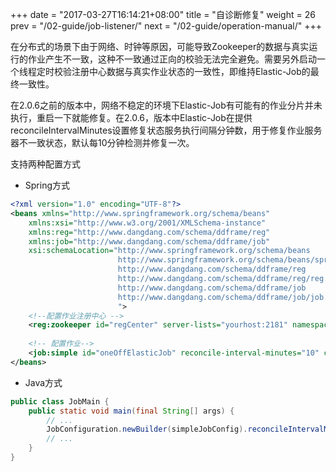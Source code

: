 +++
date = "2017-03-27T16:14:21+08:00"
title = "自诊断修复"
weight = 26
prev = "/02-guide/job-listener/"
next = "/02-guide/operation-manual/"
+++

在分布式的场景下由于网络、时钟等原因，可能导致Zookeeper的数据与真实运行的作业产生不一致，这种不一致通过正向的校验无法完全避免。需要另外启动一个线程定时校验注册中心数据与真实作业状态的一致性，即维持Elastic-Job的最终一致性。

在2.0.6之前的版本中，网络不稳定的环境下Elastic-Job有可能有的作业分片并未执行，重启一下就能修复。在2.0.6，版本中Elastic-Job在提供reconcileIntervalMinutes设置修复状态服务执行间隔分钟数，用于修复作业服务器不一致状态，默认每10分钟检测并修复一次。

支持两种配置方式

* Spring方式

```xml
<?xml version="1.0" encoding="UTF-8"?>
<beans xmlns="http://www.springframework.org/schema/beans"
    xmlns:xsi="http://www.w3.org/2001/XMLSchema-instance"
    xmlns:reg="http://www.dangdang.com/schema/ddframe/reg"
    xmlns:job="http://www.dangdang.com/schema/ddframe/job"
    xsi:schemaLocation="http://www.springframework.org/schema/beans 
                        http://www.springframework.org/schema/beans/spring-beans.xsd 
                        http://www.dangdang.com/schema/ddframe/reg 
                        http://www.dangdang.com/schema/ddframe/reg/reg.xsd 
                        http://www.dangdang.com/schema/ddframe/job 
                        http://www.dangdang.com/schema/ddframe/job/job.xsd 
                        ">
    <!--配置作业注册中心 -->
    <reg:zookeeper id="regCenter" server-lists="yourhost:2181" namespace="dd-job" base-sleep-time-milliseconds="1000" max-sleep-time-milliseconds="3000" max-retries="3" />
    
    <!-- 配置作业-->
    <job:simple id="oneOffElasticJob" reconcile-interval-minutes="10" class="xxx.MyElasticJob" registry-center-ref="regCenter" cron="0/10 * * * * ?"   sharding-total-count="3" sharding-item-parameters="0=A,1=B,2=C" />
</beans>
```

* Java方式

```java
public class JobMain {
    public static void main(final String[] args) {
        // ...
        JobConfiguration.newBuilder(simpleJobConfig).reconcileIntervalMinutes(10).build();
        // ...
    }
}
```